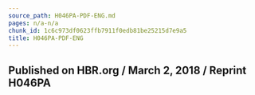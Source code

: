 ```yaml
---
source_path: H046PA-PDF-ENG.md
pages: n/a-n/a
chunk_id: 1c6c973df0623ffb7911f0edb81be25215d7e9a5
title: H046PA-PDF-ENG
---
```

## Published on HBR.org / March 2, 2018 / Reprint H046PA
